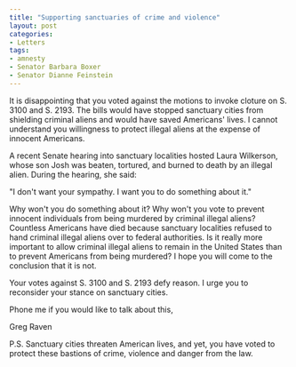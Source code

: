 ```yaml
---
title: "Supporting sanctuaries of crime and violence"
layout: post
categories:
- Letters
tags:
- amnesty
- Senator Barbara Boxer
- Senator Dianne Feinstein
---
```


It is disappointing that you voted against the motions to invoke cloture on S. 3100 and S. 2193. The bills would have stopped sanctuary cities from shielding criminal aliens and would have saved Americans' lives. I cannot understand you willingness to protect illegal aliens at the expense of innocent Americans.

A recent Senate hearing into sanctuary localities hosted Laura Wilkerson, whose son Josh was beaten, tortured, and burned to death by an illegal alien. During the hearing, she said:

"I don't want your sympathy. I want you to do something about it."

Why won't you do something about it? Why won't you vote to prevent innocent individuals from being murdered by criminal illegal aliens? Countless Americans have died because sanctuary localities refused to hand criminal illegal aliens over to federal authorities. Is it really more important to allow criminal illegal aliens to remain in the United States than to prevent Americans from being murdered? I hope you will come to the conclusion that it is not.

Your votes against S. 3100 and S. 2193 defy reason. I urge you to reconsider your stance on sanctuary cities.

Phone me if you would like to talk about this,

Greg Raven

P.S. Sanctuary cities threaten American lives, and yet, you have voted to protect these bastions of crime, violence and danger from the law.